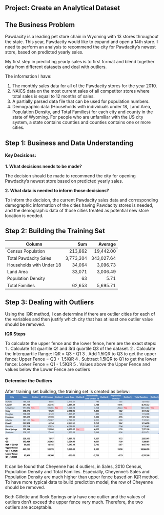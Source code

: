 ## Project: Create an Analytical Dataset

## The Business Problem
Pawdacity is a leading pet store chain in Wyoming with 13 stores throughout the state. This year, Pawdacity would like to expand and open a 14th store. I need to perform an analysis to recommend the city for Pawdacity’s newest store, based on predicted yearly sales.

My first step in predicting yearly sales is to first format and blend together data from different datasets and deal with outliers.

The information I have:
1.  The monthly sales data for all of the Pawdacity stores for the year 2010.
2.  NAICS data on the most current sales of all competitor stores where total sales is equal to 12 months of sales.
3.  A partially parsed data file that can be used for population numbers.
4.  Demographic data (Households with individuals under 18, Land Area, Population Density, and Total Families) for each city and county in the state of Wyoming. For people who are unfamiliar with the US city system, a state contains counties and counties contains one or more cities.

## Step 1: Business and Data Understanding
#### Key Decisions:
**1. What decisions needs to be made?**

The decision should be made to recommend the city for opening Pawdacity’s newest store based on predicted yearly sales.

**2. What data is needed to inform those decisions?**

To inform the decision, the current Pawdacity sales data and corresponding demographic information of the cities having Pawdacity stores is needed, and the demographic data of those cities treated as potential new store location is needed.

## Step 2: Building the Training Set

|          Column          |    Sum    |   Average  |
|------------------------|----------:|----------:|
| Census Population        |   213,862 |  19,442.00 |
| Total Pawdacity Sales    | 3,773,304 | 343,027.64 |
| Households with Under 18 |    34,064 |   3,096.73 |
| Land Area                |    33,071 |   3,006.49 |
| Population Density       |        63 |       5.71 |
| Total Families           |    62,653 |   5,695.71 |

## Step 3: Dealing with Outliers
Using the IQR method, I can determine if there are outlier cities for each of the variables and then justify which city that has at least one outlier value should be removed.

**IQR Steps**

To calculate the upper fence and the lower fence, here are the exact steps:
1 . Calculate 1st quartile Q1 and 3rd quartile Q3 of the dataset. 
2 . Calculate the Interquartile Range: IQR = Q3 - Q1
3 . Add 1.5IQR to Q3 to get the upper fence: Upper Fence = Q3 + 1.5IQR
4 . Subtract 1.5IQR to Q1 to get the lower fence: Lower Fence = Q1 - 1.5IQR
5 . Values above the Upper Fence and values below the Lower Fence are outliers

#### Determine the Outliers
After training set building, the training set is created as below:
![pic here](https://github.com/rickyzhangwl/data_analytic_projects/blob/master/predictive_analytics/data_wrangling/pics/cleaned_training_set.png)

It can be found that Cheyenne has 4 outliers, in Sales, 2010 Census, Population Density and Total Families. Especially, Cheyenne’s Sales and Population Density are much higher than upper fence based on IQR method. To have more typical data to build prediction model, the row of Cheyenne should be removed. 

Both Gillette and Rock Springs only have one outlier and the values of outliers don’t exceed the upper fence very much. Therefore, the two outliers are acceptable.
